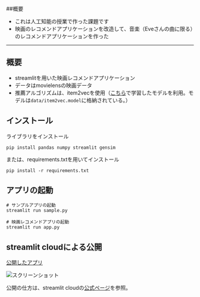 ##概要
* これは人工知能の授業で作った課題です
* 映画のレコメンドアプリケーションを改造して、音楽（Eveさんの曲に限る）のレコメンドアプリケーションを作った
----------------------------------------------
## 概要
* streamlitを用いた映画レコメンドアプリケーション
* データはmovielensの映画データ
* 推薦アルゴリズムは、item2vecを使用（[こちら](https://github.com/oreilly-japan/RecommenderSystems/blob/main/chapter5/colab/Item2vec.ipynb)で学習したモデルを利用。モデルは`data/item2vec.model`に格納されている。）

## インストール
ライブラリをインストール
```
pip install pandas numpy streamlit gensim
```
または、requirements.txtを用いてインストール
```
pip install -r requirements.txt
```

## アプリの起動
```
# サンプルアプリの起動
streamlit run sample.py

# 映画レコメンドアプリの起動
streamlit run app.py
```

## streamlit cloudによる公開
[公開したアプリ](https://movierecommender-ks5bdb5bjsvusrhyakaogb.streamlit.app/)

![スクリーンショット](app_screen.png)

公開の仕方は、streamlit cloudの[公式ページ](https://streamlit.io/cloud)を参照。
